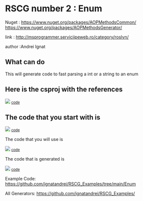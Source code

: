 
# RSCG number 2 : Enum

Nuget :
    https://www.nuget.org/packages/AOPMethodsCommon/
    https://www.nuget.org/packages/AOPMethodsGenerator/


link : http://msprogrammer.serviciipeweb.ro/category/roslyn/ 


author :Andrei Ignat


## What can do

This will generate code to fast parsing a int or a string to an enum

## Here is the csproj with the references

<img src='http://ignatandrei.github.io/RSCG_Examples/images/Enum/The.csproj.png' />
<small>
<a href='http://ignatandrei.github.io/RSCG_Examples/images/Enum/The.csproj' target='_blank'>code</a>
</small>


## The code that you start with is 


<img src='http://ignatandrei.github.io/RSCG_Examples/images/Enum/ExistingCode.cs.png' />
<small>
<a href='http://ignatandrei.github.io/RSCG_Examples/images/Enum/ExistingCode.cs' target='_blank'>code</a>
</small>

The code that you will use is

<img src='http://ignatandrei.github.io/RSCG_Examples/images/Enum/Usage.cs.png' />
<small>
<a href='http://ignatandrei.github.io/RSCG_Examples/images/Enum/Usage.cs' target='_blank'>code</a>
</small>



The code that is generated is

<img src='http://ignatandrei.github.io/RSCG_Examples/images/Enum/GeneratedCode.cs.png' />
<small>
<a href='http://ignatandrei.github.io/RSCG_Examples/images/Enum/GeneratedCode.cs' target='_blank'>code</a>
</small>


Example Code: <a href="https://github.com/ignatandrei/RSCG_Examples/tree/main/Enum" rel="noopener" target="_blank">https://github.com/ignatandrei/RSCG_Examples/tree/main/Enum</a>

All Generators: <a href="https://github.com/ignatandrei/RSCG_Examples/">https://github.com/ignatandrei/RSCG_Examples/</a>


